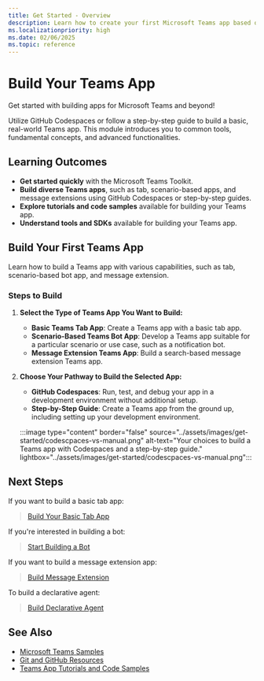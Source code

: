 ```yaml
---
title: Get Started - Overview
description: Learn how to create your first Microsoft Teams app based on language and development environments, understand app capabilities, and SDKs.
ms.localizationpriority: high
ms.date: 02/06/2025
ms.topic: reference
---
```


# Build Your Teams App

Get started with building apps for Microsoft Teams and beyond!

Utilize GitHub Codespaces or follow a step-by-step guide to build a basic, real-world Teams app. This module introduces you to common tools, fundamental concepts, and advanced functionalities.

## Learning Outcomes

- **Get started quickly** with the Microsoft Teams Toolkit.
- **Build diverse Teams apps**, such as tab, scenario-based apps, and message extensions using GitHub Codespaces or step-by-step guides.
- **Explore tutorials and code samples** available for building your Teams app.
- **Understand tools and SDKs** available for building your Teams app.

## Build Your First Teams App

Learn how to build a Teams app with various capabilities, such as tab, scenario-based bot app, and message extension.

### Steps to Build

1. **Select the Type of Teams App You Want to Build:**

   - **Basic Teams Tab App**: Create a Teams app with a basic tab app.
   - **Scenario-Based Teams Bot App**: Develop a Teams app suitable for a particular scenario or use case, such as a notification bot.
   - **Message Extension Teams App**: Build a search-based message extension Teams app.

2. **Choose Your Pathway to Build the Selected App:**

   - **GitHub Codespaces**: Run, test, and debug your app in a development environment without additional setup.
   - **Step-by-Step Guide**: Create a Teams app from the ground up, including setting up your development environment.

   :::image type="content" border="false" source="../assets/images/get-started/codescpaces-vs-manual.png" alt-text="Your choices to build a Teams app with Codespaces and a step-by-step guide." lightbox="../assets/images/get-started/codescpaces-vs-manual.png":::

## Next Steps

If you want to build a basic tab app:

> [Build Your Basic Tab App](build-basic-tab-app.md)

If you're interested in building a bot:

> [Start Building a Bot](build-notification-bot.md)

If you want to build a message extension app:

> [Build Message Extension](build-message-extension.md)

To build a declarative agent:

> [Build Declarative Agent](/microsoft-365-copilot/extensibility/build-declarative-agents?tabs=ttk)

## See Also

- [Microsoft Teams Samples](https://github.com/OfficeDev/Microsoft-Teams-Samples#microsoft-teams-samples)
- [Git and GitHub Resources](/contribute/additional-resources)
- [Teams App Tutorials and Code Samples](teams-toolkit-tutorial.md)